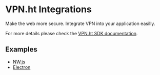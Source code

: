 # VPN.ht Integrations

Make the web more secure. Integrate VPN into your application easilly.

For more details please check the [VPN.ht SDK documentation](https://github.com/VPNht/desktop/blob/master/packages/sdk-js/README.md).

## Examples

- [NW.js](./examples/nwjs/)
- [Electron](./examples/electron/)

